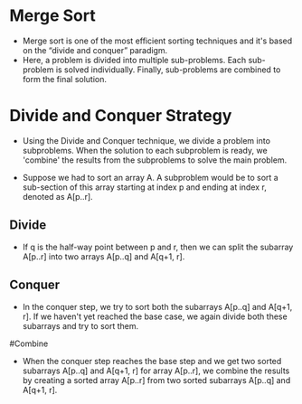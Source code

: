 #  Merge Sort
- Merge sort is one of the most efficient sorting techniques and it's based on the “divide and conquer” paradigm.
- Here, a problem is divided into multiple sub-problems. Each sub-problem is solved individually. Finally, sub-problems are combined to form the final solution.
#  Divide and Conquer Strategy
- Using the Divide and Conquer technique, we divide a problem into subproblems. When the solution to each subproblem is ready, we 'combine' the results from the subproblems to solve the main problem.

- Suppose we had to sort an array A. A subproblem would be to sort a sub-section of this array starting at index p and ending at index r, denoted as A[p..r].

## Divide

- If q is the half-way point between p and r, then we can split the subarray A[p..r] into two arrays A[p..q] and A[q+1, r].

## Conquer

- In the conquer step, we try to sort both the subarrays A[p..q] and A[q+1, r]. If we haven't yet reached the base case, we again divide both these subarrays and try to sort them.

#Combine
- When the conquer step reaches the base step and we get two sorted subarrays A[p..q] and A[q+1, r] for array A[p..r], we combine the results by creating a sorted array A[p..r] from two sorted subarrays A[p..q] and A[q+1, r].



